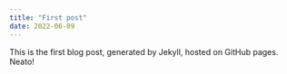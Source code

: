 ```yaml
---
title: "First post"
date: 2022-06-09
---
```


This is the first blog post, generated by Jekyll, hosted on GitHub pages. Neato!